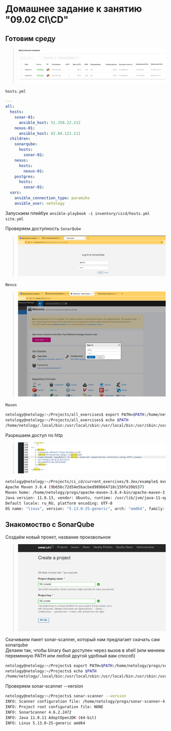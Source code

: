 # Домашнее задание к занятию "09.02 CI\CD"
## Готовим среду
>![PID 1](https://github.com/Smarzhic/netology/blob/main/09-ci-02-cicd/img/1.png)


`hosts.yml`
```yml
---
all:
  hosts:
    sonar-01:
      ansible_host: 51.250.22.212
    nexus-01:
      ansible_host: 62.84.121.111
  children:
    sonarqube:
      hosts:
        sonar-01:
    nexus:
      hosts:
        nexus-01:
    postgres:
      hosts:
        sonar-01:
  vars:
    ansible_connection_type: paramiko
    ansible_user: netology
 ```
Запускаем плейбук `ansible-playbook -i inventory/cicd/hosts.yml site.yml`

Проверяем доступность 
`SonarQube`
>![PID 2](https://github.com/Smarzhic/netology/blob/main/09-ci-02-cicd/img/3.png)

`Nexus`
>![PID 2](https://github.com/Smarzhic/netology/blob/main/09-ci-02-cicd/img/4.png)

`Maven`
```bash
netology@netology:~/Projects/all_exercises$ export PATH=$PATH:/home/netology/progs/apache-maven-3.8.4-bin/apache-maven-3.8.4/bin
netology@netology:~/Projects/all_exercises$ echo $PATH
/home/netology/.local/bin:/usr/local/sbin:/usr/local/bin:/usr/sbin:/usr/bin:/sbin:/bin:/usr/games:/usr/local/games:/snap/bin:/home/netology/.local/bin:/home/netology/progs/sonar-scanner-4.6.2.2472-linux/bin:/home/netology/progs/apache-maven-3.8.4-bin/apache-maven-3.8.4/bin
```
Разрешаем доступ по http
>![PID 2](https://github.com/Smarzhic/netology/blob/main/09-ci-02-cicd/img/5.png)

```bash
netology@netology:~/Projects/ci_cd/current_exercises/9.3ex/example$ mvn --version
Apache Maven 3.8.4 (9b656c72d54e5bacbed989b64718c159fe39b537)
Maven home: /home/netology/progs/apache-maven-3.8.4-bin/apache-maven-3.8.4
Java version: 11.0.13, vendor: Ubuntu, runtime: /usr/lib/jvm/java-11-openjdk-amd64
Default locale: ru_RU, platform encoding: UTF-8
OS name: "linux", version: "5.13.0-25-generic", arch: "amd64", family: "unix"
```
## Знакомоство с SonarQube
Создаём новый проект, название произвольное
>![PID 2](https://github.com/Smarzhic/netology/blob/main/09-ci-02-cicd/img/6.png)

Скачиваем пакет sonar-scanner, который нам предлагает скачать сам sonarqube  
Делаем так, чтобы binary был доступен через вызов в shell (или меняем переменную PATH или любой другой удобный вам способ)
```bash
netology@netology:~/Projects$ export PATH=$PATH:/home/netology/progs/sonar-scanner-4.6.2.2472-linux/bin
netology@netology:~/Projects$ echo $PATH
/home/netology/.local/bin:/usr/local/sbin:/usr/local/bin:/usr/sbin:/usr/bin:/sbin:/bin:/usr/games:/usr/local/games:/snap/bin:/home/netology/.local/bin:/home/netology/progs/sonar-scanner-4.6.2.2472-linux/bin
```
Проверяем sonar-scanner --version
```bash
netology@netology:~/Projects$ sonar-scanner --version
INFO: Scanner configuration file: /home/netology/progs/sonar-scanner-4.6.2.2472-linux/conf/sonar-scanner.properties
INFO: Project root configuration file: NONE
INFO: SonarScanner 4.6.2.2472
INFO: Java 11.0.11 AdoptOpenJDK (64-bit)
INFO: Linux 5.13.0-25-generic amd64
```
